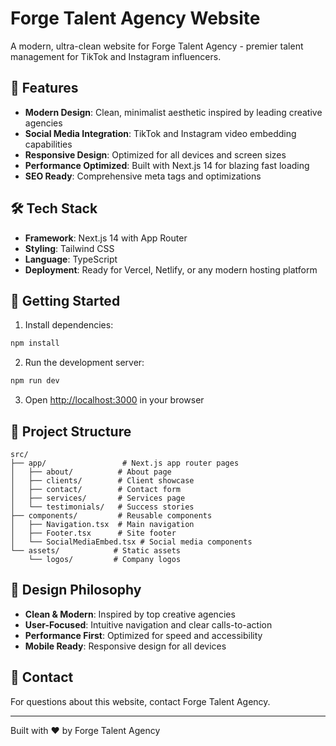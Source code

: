 # Forge Talent Agency Website

A modern, ultra-clean website for Forge Talent Agency - premier talent management for TikTok and Instagram influencers.

## 🌟 Features

- **Modern Design**: Clean, minimalist aesthetic inspired by leading creative agencies
- **Social Media Integration**: TikTok and Instagram video embedding capabilities
- **Responsive Design**: Optimized for all devices and screen sizes
- **Performance Optimized**: Built with Next.js 14 for blazing fast loading
- **SEO Ready**: Comprehensive meta tags and optimizations

## 🛠️ Tech Stack

- **Framework**: Next.js 14 with App Router
- **Styling**: Tailwind CSS
- **Language**: TypeScript
- **Deployment**: Ready for Vercel, Netlify, or any modern hosting platform

## 🚀 Getting Started

1. Install dependencies:
```bash
npm install
```

2. Run the development server:
```bash
npm run dev
```

3. Open [http://localhost:3000](http://localhost:3000) in your browser

## 📁 Project Structure

```
src/
├── app/                 # Next.js app router pages
│   ├── about/          # About page
│   ├── clients/        # Client showcase
│   ├── contact/        # Contact form
│   ├── services/       # Services page
│   └── testimonials/   # Success stories
├── components/         # Reusable components
│   ├── Navigation.tsx  # Main navigation
│   ├── Footer.tsx      # Site footer
│   └── SocialMediaEmbed.tsx # Social media components
└── assets/            # Static assets
    └── logos/         # Company logos
```

## 🎨 Design Philosophy

- **Clean & Modern**: Inspired by top creative agencies
- **User-Focused**: Intuitive navigation and clear calls-to-action
- **Performance First**: Optimized for speed and accessibility
- **Mobile Ready**: Responsive design for all devices

## 📧 Contact

For questions about this website, contact Forge Talent Agency.

---

Built with ❤️ by Forge Talent Agency